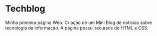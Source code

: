 # Techblog
Minha primeira página Web. Criação de um Mini Blog de notícias sobre tecnologia da informação. A página possui recursos de HTML e CSS.
